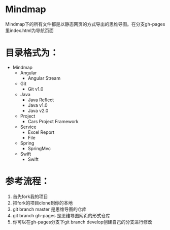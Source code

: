 Mindmap
=======

Mindmap下的所有文件都是以静态网页的方式导出的思维导图。在分支gh-pages里index.html为导航页面

# 目录格式为：
* Mindmap
    * Angular
        * Angular Stream
    * Git
        * Git v1.0
    * Java
        * Java Reflect
        * Java v1.0
        * Java v2.0
    * Project
        * Cars Project Framework
    * Service
        * Excel Report
        * File
    * Spring
        * SpringMvc
    * Swift
        * Swift

# 参考流程：
1. 首先fork我的项目
2. 把fork的项目clone到你的本地
3. git branch master 是思维导图的仓库
4. git branch gh-pages 是思维导图网页的形式仓库
5. 你可以在gh-pages分支下git branch develop创建自己的分支进行修改
